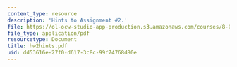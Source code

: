 ```yaml
---
content_type: resource
description: 'Hints to Assignment #2.'
file: https://ol-ocw-studio-app-production.s3.amazonaws.com/courses/8-022-physics-ii-electricity-and-magnetism-fall-2002/dd53616e27f0d6173c8c99f74768d80e_hw2hints.pdf
file_type: application/pdf
resourcetype: Document
title: hw2hints.pdf
uid: dd53616e-27f0-d617-3c8c-99f74768d80e
---
```

